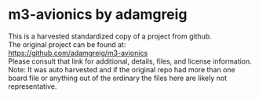 
# m3-avionics by adamgreig  
This is a harvested standardized copy of a project from github.  
The original project can be found at:  
https://github.com/adamgreig/m3-avionics  
Please consult that link for additional, details, files, and license information.  
Note: It was auto harvested and if the original repo had more than one board file or anything out of the ordinary the files here are likely not representative.  
    